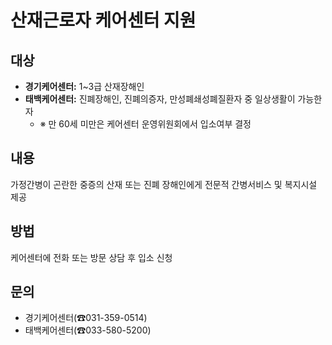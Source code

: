 # 산재근로자 케어센터 지원

## 대상
- **경기케어센터:** 1~3급 산재장해인
- **태백케어센터:** 진폐장해인, 진폐의증자, 만성폐쇄성폐질환자 중 일상생활이 가능한 자
  - ※ 만 60세 미만은 케어센터 운영위원회에서 입소여부 결정

## 내용
가정간병이 곤란한 중증의 산재 또는 진폐 장해인에게 전문적 간병서비스 및 복지시설 제공

## 방법
케어센터에 전화 또는 방문 상담 후 입소 신청

## 문의
- 경기케어센터(☎031-359-0514)
- 태백케어센터(☎033-580-5200)